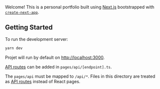 Welcome! This is a personal portfolio built using [Next.js](https://nextjs.org/) bootstrapped with [`create-next-app`](https://github.com/vercel/next.js/tree/canary/packages/create-next-app).

## Getting Started

To run the development server:

```bash
yarn dev
```

Projet will run by default on [http://localhost:3000](http://localhost:3000).

[API routes](https://nextjs.org/docs/api-routes/introduction) can be added in `pages/api/[endpoint].ts`.

The `pages/api` must be mapped to `/api/*`. Files in this directory are treated as [API routes](https://nextjs.org/docs/api-routes/introduction) instead of React pages.
